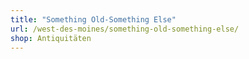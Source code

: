 ```yaml
---
title: "Something Old-Something Else"
url: /west-des-moines/something-old-something-else/
shop: Antiquitäten
---
```


